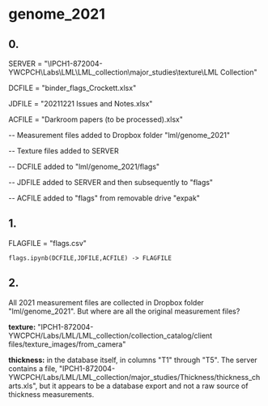 # genome_2021


## 0. 

SERVER = "\IPCH1-872004-YWCPCH\Labs\LML\LML_collection\major_studies\texture\LML Collection"

DCFILE = "binder_flags_Crockett.xlsx"

JDFILE = "20211221 Issues and Notes.xlsx"

ACFILE = "Darkroom papers (to be processed).xlsx"


-- Measurement files added to Dropbox folder "lml/genome_2021"

-- Texture files added to SERVER

-- DCFILE added to "lml/genome_2021/flags"

-- JDFILE added to SERVER and then subsequently to "flags"

-- ACFILE added to "flags" from removable drive "expak"


## 1. 

FLAGFILE = "flags.csv"

``flags.ipynb(DCFILE,JDFILE,ACFILE) -> FLAGFILE``


## 2.

All 2021 measurement files are collected in Dropbox folder "lml/genome_2021". But where are all the original measurement files?

**texture:** "IPCH1-872004-YWCPCH/Labs/LML/LML_collection/collection_catalog/client files/texture_images/from_camera"

**thickness:** in the database itself, in columns "T1" through "T5". The server contains a file, "IPCH1-872004-YWCPCH/Labs/LML/LML_collection/major_studies/Thickness/thickness_charts.xls", but it appears to be a database export and not a raw source of thickness measurements.


